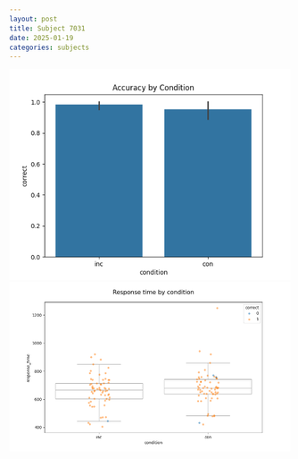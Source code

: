 ```yaml
---
layout: post
title: Subject 7031
date: 2025-01-19
categories: subjects
---
```


![](data/7031/run-32/7031_NF_acc.png)
![](data/7031/run-32/7031_NF_rt.png)
